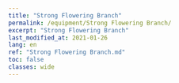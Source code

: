 ```yaml
---
title: "Strong Flowering Branch"
permalink: /equipment/Strong Flowering Branch/
excerpt: "Strong Flowering Branch"
last_modified_at: 2021-01-26
lang: en
ref: "Strong Flowering Branch.md"
toc: false
classes: wide
---
```



